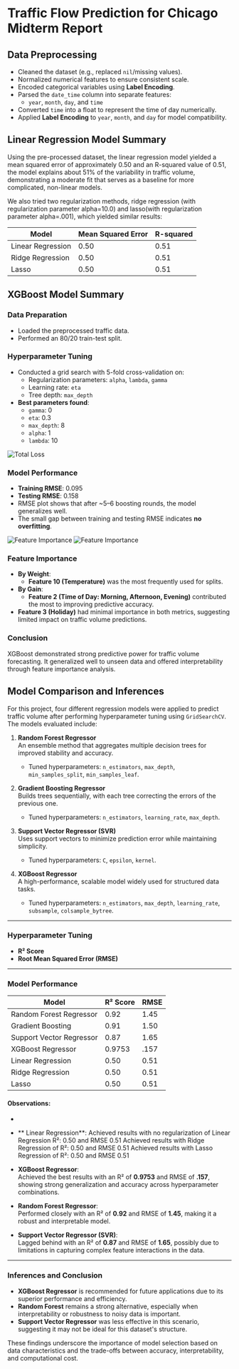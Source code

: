 # Traffic Flow Prediction for Chicago Midterm Report
## Data Preprocessing

- Cleaned the dataset (e.g., replaced `nil`/missing values).
- Normalized numerical features to ensure consistent scale.
- Encoded categorical variables using **Label Encoding**.
- Parsed the `date_time` column into separate features:
  - `year`, `month`, `day`, and `time`
- Converted `time` into a float to represent the time of day numerically.
- Applied **Label Encoding** to `year`, `month`, and `day` for model compatibility.


## Linear Regression Model Summary
Using the pre-processed dataset, the linear regression model yielded a mean squared error of approximately 0.50 and an R-squared value of 0.51, the model explains about 51% of the variability in traffic volume, demonstrating a moderate fit that serves as a baseline for more complicated, non-linear models.

We also tried two regularization methods, ridge regression (with regularization parameter alpha=10.0) and lasso(with regularization parameter alpha=.001), which yielded similar results:

| Model                      | Mean Squared Error    | R-squared   |
|---------------------------|--------------------------------|-----------------|
| Linear Regression  | 0.50              | 0.51      |
| Ridge Regression   | 0.50              | 0.51      |
| Lasso                      | 0.50              | 0.51      |


## XGBoost Model Summary

### Data Preparation
- Loaded the preprocessed traffic data.
- Performed an 80/20 train-test split.

### Hyperparameter Tuning
- Conducted a grid search with 5-fold cross-validation on:
  - Regularization parameters: `alpha`, `lambda`, `gamma`
  - Learning rate: `eta`
  - Tree depth: `max_depth`
- **Best parameters found**:
  - `gamma`: 0  
  - `eta`: 0.3  
  - `max_depth`: 8  
  - `alpha`: 1  
  - `lambda`: 10

![Total Loss](figures/Total_Loss.png)
### Model Performance
- **Training RMSE**: 0.095  
- **Testing RMSE**: 0.158  
- RMSE plot shows that after ~5–6 boosting rounds, the model generalizes well.
- The small gap between training and testing RMSE indicates **no overfitting**.

![Feature Importance](figures/Importance_by_weight.png)
![Feature Importance](figures/Importance_by_gain.png)

### Feature Importance
- **By Weight**:
  - **Feature 10 (Temperature)** was the most frequently used for splits.
- **By Gain**:
  - **Feature 2 (Time of Day: Morning, Afternoon, Evening)** contributed the most to improving predictive accuracy.
- **Feature 3 (Holiday)** had minimal importance in both metrics, suggesting limited impact on traffic volume predictions.

### Conclusion
XGBoost demonstrated strong predictive power for traffic volume forecasting. It generalized well to unseen data and offered interpretability through feature importance analysis.

## Model Comparison and Inferences

For this project, four different regression models were applied to predict traffic volume after performing hyperparameter tuning using `GridSearchCV`. The models evaluated include:

1. **Random Forest Regressor**  
   An ensemble method that aggregates multiple decision trees for improved stability and accuracy.  
   - Tuned hyperparameters: `n_estimators`, `max_depth`, `min_samples_split`, `min_samples_leaf`.

2. **Gradient Boosting Regressor**  
   Builds trees sequentially, with each tree correcting the errors of the previous one.  
   - Tuned hyperparameters: `n_estimators`, `learning_rate`, `max_depth`.

3. **Support Vector Regressor (SVR)**  
   Uses support vectors to minimize prediction error while maintaining simplicity.  
   - Tuned hyperparameters: `C`, `epsilon`, `kernel`.

4. **XGBoost Regressor**  
   A high-performance, scalable model widely used for structured data tasks.  
   - Tuned hyperparameters: `n_estimators`, `max_depth`, `learning_rate`, `subsample`, `colsample_bytree`.

---

### Hyperparameter Tuning
- **R² Score**
- **Root Mean Squared Error (RMSE)**

---

### Model Performance

| Model                     | R² Score | RMSE  |
|---------------------------|----------|-------|
| Random Forest Regressor   | 0.92     | 1.45  |
| Gradient Boosting         | 0.91     | 1.50  |
| Support Vector Regressor  | 0.87     | 1.65  |
| XGBoost Regressor         | 0.9753   | .157  |
| Linear Regression         | 0.50     | 0.51  |
| Ridge Regression          | 0.50     | 0.51  |
| Lasso                     | 0.50     | 0.51  |

#### Observations:
-

- ** Linear Regression**:
  Achieved results with no regularization of Linear Regression R²: 0.50 and RMSE 0.51
  Achieved results with Ridge Regression of R²: 0.50 and RMSE 0.51
  Achieved results with Lasso Regression of R²: 0.50   and RMSE  0.51
  
- **XGBoost Regressor**:  
  Achieved the best results with an R² of **0.9753** and RMSE of **.157**, showing strong generalization and accuracy across hyperparameter combinations.

- **Random Forest Regressor**:  
  Performed closely with an R² of **0.92** and RMSE of **1.45**, making it a robust and interpretable model.

- **Support Vector Regressor (SVR)**:  
  Lagged behind with an R² of **0.87** and RMSE of **1.65**, possibly due to limitations in capturing complex feature interactions in the data.

---

### Inferences and Conclusion

- **XGBoost Regressor** is recommended for future applications due to its superior performance and efficiency.
- **Random Forest** remains a strong alternative, especially when interpretability or robustness to noisy data is important.
- **Support Vector Regressor** was less effective in this scenario, suggesting it may not be ideal for this dataset's structure.

These findings underscore the importance of model selection based on data characteristics and the trade-offs between accuracy, interpretability, and computational cost.

